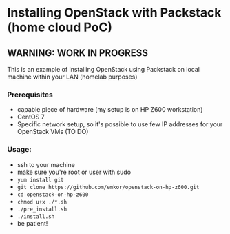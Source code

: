 # Installing OpenStack with Packstack (home cloud PoC)
## WARNING: WORK IN PROGRESS
This is an example of installing OpenStack using Packstack on local machine within your LAN (homelab purposes)

### Prerequisites
- capable piece of hardware (my setup is on HP Z600 workstation)
- CentOS 7
- Specific network setup, so it's possible to use few IP addresses for your OpenStack VMs (TO DO)

### Usage:
- ssh to your machine
- make sure you're root or user with sudo
- `yum install git`
- `git clone https://github.com/emkor/openstack-on-hp-z600.git`
- `cd openstack-on-hp-z600`
- `chmod u+x ./*.sh`
- `./pre_install.sh`
- `./install.sh`
- be patient!